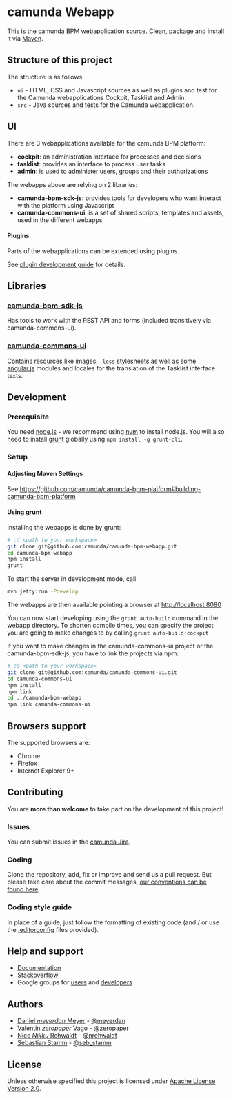 # camunda Webapp

This is the camunda BPM webapplication source.
Clean, package and install it via [Maven](https://maven.apache.org/).

## Structure of this project

The structure is as follows:

* `ui` - HTML, CSS and Javascript sources as well as plugins and test for the Camunda webapplications Cockpit, Tasklist and Admin.
* `src` - Java sources and tests for the Camunda webapplication.


## UI

There are 3 webapplications available for the camunda BPM platform:

* __cockpit__: an administration interface for processes and decisions
* __tasklist__: provides an interface to process user tasks
* __admin__: is used to administer users, groups and their authorizations

The webapps above are relying on 2 libraries:

* __camunda-bpm-sdk-js__: provides tools for developers who want interact with the platform using Javascript
* __camunda-commons-ui__: is a set of shared scripts, templates and assets, used in the different webapps


#### Plugins

Parts of the webapplications can be extended using plugins.

See [plugin development guide](http://docs.camunda.org/latest/real-life/how-to/#cockpit-how-to-develop-a-cockpit-plugin) for details.


## Libraries

### [camunda-bpm-sdk-js](https://github.com/camunda/camunda-bpm-sdk-js)

Has tools to work with the REST API and forms (included transitively via camunda-commons-ui).

### [camunda-commons-ui](https://github.com/camunda/camunda-commons-ui)

Contains resources like images, [`.less`](http://lesscss.org) stylesheets as well as some [angular.js](http://angularjs.org) modules and locales for the translation of the Tasklist interface texts.


## Development

### Prerequisite

You need [node.js](http://nodejs.org) - we recommend using [nvm](https://github.com/creationix/nvm#install-script) to install node.js.
You will also need to install [grunt](http://gruntjs.com) globally using `npm install -g grunt-cli`.

### Setup

#### Adjusting Maven Settings

See https://github.com/camunda/camunda-bpm-platform#building-camunda-bpm-platform

#### Using grunt

Installing the webapps is done by grunt:

```sh
# cd <path to your workspace>
git clone git@github.com:camunda/camunda-bpm-webapp.git
cd camunda-bpm-webapp
npm install
grunt
```

To start the server in development mode, call

```sh
mvn jetty:run -Pdevelop
```
The webapps are then available pointing a browser at [http://localhost:8080](http://localhost:8080)

You can now start developing using the `grunt auto-build` command in the webapp directory. To shorten compile times, you can specify the project you are going to make changes to by calling `grunt auto-build:cockpit`


If you want to make changes in the camunda-commons-ui project or the camunda-bpm-sdk-js, you have to link the projects via npm:

```sh
# cd <path to your workspace>
git clone git@github.com:camunda/camunda-commons-ui.git
cd camunda-commons-ui
npm install
npm link
cd ../camunda-bpm-webapp
npm link camunda-commons-ui
```


## Browsers support

The supported browsers are:

- Chrome
- Firefox
- Internet Explorer 9+


## Contributing

You are __more than welcome__ to take part on the development of this project!

### Issues

You can submit issues in the [camunda Jira](https://app.camunda.com/jira/issues/).

### Coding

Clone the repository, add, fix or improve and send us a pull request.
But please take care about the commit messages, [our conventions can be found
here](https://github.com/camunda/camunda-bpm-platform/blob/master/CONTRIBUTING.md).

### Coding style guide

In place of a guide, just follow the formatting of existing code (and / or use the [.editorconfig](http://editorconfig.org/) files provided).

## Help and support

* [Documentation](http://docs.camunda.org/latest/)
* [Stackoverflow](stackoverflow.com/questions/tagged/camunda)
* Google groups for [users](https://groups.google.com/forum/#!forum/camunda-bpm-users) and [developers](https://groups.google.com/forum/#!forum/camunda-bpm-dev)

## Authors

- [Daniel _meyerdan_ Meyer](https://github.com/meyerdan) - [@meyerdan](http://twitter.com/meyerdan)
- [Valentin _zeropaper_ Vago](https://github.com/zeropaper) - [@zeropaper](http://twitter.com/zeropaper)
- [Nico _Nikku_ Rehwaldt](https://github.com/nikku) - [@nrehwaldt](http://twitter.com/nrehwaldt)
- [Sebastian Stamm](https://github.com/SebastianStamm) - [@seb_stamm](https://twitter.com/seb_stamm)

## License

Unless otherwise specified this project is licensed under [Apache License Version 2.0](./LICENSE).
